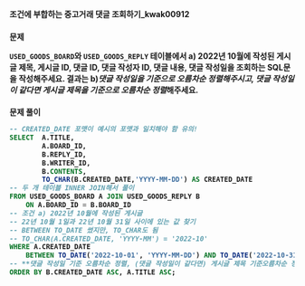 **조건에 부합하는 중고거래 댓글 조회하기_kwak00912**

<h4> 문제

<p><code>USED_GOODS_BOARD</code>와 <code>USED_GOODS_REPLY</code> 테이블에서 a) <B>2022년 10월에 작성된</B> 게시글 제목, 게시글  ID, 댓글 ID, 댓글 작성자 ID, 댓글 내용, 댓글 작성일을 조회하는 SQL문을 작성해주세요. 결과는 b)<i>댓글 작성일을 기준으로 오름차순 정렬해주시고, 댓글 작성일이 같다면 게시글  제목을 기준으로 오름차순 정렬</i>해주세요.</p>

<h4> 문제 풀이

```sql
-- CREATED_DATE 포맷이 예시의 포맷과 일치해야 함 유의!
SELECT  A.TITLE,
        A.BOARD_ID,
        B.REPLY_ID,
        B.WRITER_ID,
        B.CONTENTS,
        TO_CHAR(B.CREATED_DATE,'YYYY-MM-DD') AS CREATED_DATE
-- 두 개 테이블 INNER JOIN해서 풀이
FROM USED_GOODS_BOARD A JOIN USED_GOODS_REPLY B
    ON A.BOARD_ID = B.BOARD_ID
-- 조건 a) 2022년 10월에 작성된 게시글 
-- 22년 10월 1일과 22년 10월 31일 사이에 있는 값 찾기
-- BETWEEN TO_DATE 썼지만, TO_CHAR도 됨
-- TO_CHAR(A.CREATED_DATE, 'YYYY-MM') = '2022-10' 
WHERE A.CREATED_DATE
    BETWEEN TO_DATE('2022-10-01', 'YYYY-MM-DD') AND TO_DATE('2022-10-31', 'YYYY-MM-DD')
-- **댓글 작성일 기준 오름차순 정렬, (댓글 작성일이 같다면) 게시글 제목 기준오름차순 정렬**
ORDER BY B.CREATED_DATE ASC, A.TITLE ASC;
```

